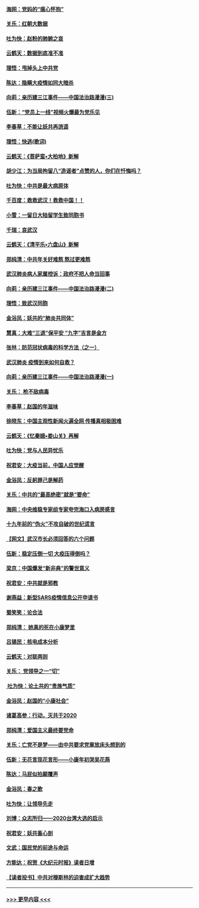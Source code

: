 #### [海网：党妈的“瘟心怀抱”](../pages/nsc993/n11840740.md?t=02040455) 
#### [关乐：红朝大数据](../pages/nsc993/n11840675.md?t=02040455) 
#### [吐为快：赵粉的肺腑之哀](../pages/nsc993/n11840618.md?t=02040455) 
#### [云鹤天：数据到底准不准](../pages/nsc993/n11840325.md?t=02040455) 
#### [理悟：甩掉头上中共党](../pages/nsc993/n11838826.md?t=02040455) 
#### [陈达：隐瞒大疫情如同大暗杀](../pages/nsc993/n11838771.md?t=02040455) 
#### [向莉：亲历建三江事件——中国法治路漫漫(三)](../pages/nsc993/n11831825.md?t=02040455) 
#### [伍新：“党员上一线”视频火爆最为党乐见](../pages/nsc993/n11838200.md?t=02040455) 
#### [李春草：不能让妖共再逍遥](../pages/nsc993/n11838102.md?t=02040455) 
#### [理悟：快逃(歌词)](../pages/nsc993/n11838083.md?t=02040455) 
#### [云鹤天：《菩萨蛮▪大柏地》新解](../pages/nsc993/n11838059.md?t=02040455) 
#### [胡少江：为当局拘留八“造谣者”点赞的人，你们在忏悔吗？](../pages/nsc993/n11836801.md?t=02040455) 
#### [吐为快：中共是最大病原体](../pages/nsc993/n11836748.md?t=02040455) 
#### [千百度：救救武汉！救救中国！！](../pages/nsc993/n11836145.md?t=02040455) 
#### [小雪：一留日大陆留学生致同胞书](../pages/nsc993/n11834624.md?t=02040455) 
#### [千瑞：哀武汉](../pages/nsc993/n11833647.md?t=02040455) 
#### [云鹤天：《清平乐▪六盘山》新解](../pages/nsc993/n11833611.md?t=02040455) 
#### [郑纯清：中共年关好难熬 熬过更难熬](../pages/nsc993/n11833489.md?t=02040455) 
#### [武汉肺炎病人家属控诉：政府不把人命当回事](../pages/nsc993/n11833205.md?t=02040455) 
#### [向莉：亲历建三江事件——中国法治路漫漫(二)](../pages/nsc993/n11829102.md?t=02040455) 
#### [理悟：致武汉同胞](../pages/nsc993/n11831522.md?t=02040455) 
#### [金浴凤：妖共的“肺炎共同体”](../pages/nsc993/n11829448.md?t=02040455) 
#### [慧真：大难“三退”保平安 “九字”吉言是金方](../pages/nsc993/n11829501.md?t=02040455) 
#### [张林：防范冠状病毒的科学方法（之一）](../pages/nsc993/n11828618.md?t=02040455) 
#### [武汉肺炎 疫情到来如何自救？](../pages/nsc993/n11827632.md?t=02040455) 
#### [向莉：亲历建三江事件——中国法治路漫漫(一)](../pages/nsc993/n11827190.md?t=02040455) 
#### [关乐： 枪不敌病毒](../pages/nsc993/n11826746.md?t=02040455) 
#### [李春草：赵国的年滋味](../pages/nsc993/n11826321.md?t=02040455) 
#### [徐晓东：中国主观性新闻火遍全网 传播真相极困难](../pages/nsc993/n11826508.md?t=02040455) 
#### [云鹤天：《忆秦娥▪娄山关》再解](../pages/nsc993/n11824682.md?t=02040455) 
#### [吐为快：党与人民异忧乐](../pages/nsc993/n11824660.md?t=02040455) 
#### [祝君安：大疫当前，中国人应觉醒](../pages/nsc993/n11821946.md?t=02040455) 
#### [金浴凤：反躬罪己是解药](../pages/nsc993/n11820280.md?t=02040455) 
#### [关乐：中共的“最高绝密”就是“要命”](../pages/nsc993/n11816946.md?t=02040455) 
#### [海网：中央维稳专家组专家夸完海口入病房感言](../pages/nsc993/n11815138.md?t=02040455) 
#### [十九年前的“伪火”不攻自破的世纪谎言](../pages/nsc993/n11813238.md?t=02040455) 
#### [【网文】武汉市长必须回答的六个问题](../pages/nsc993/n11813848.md?t=02040455) 
#### [伍新：稳定压倒一切 大疫压得倒吗？](../pages/nsc993/n11812634.md?t=02040455) 
#### [梁京：中国爆发“新非典”的警世意义](../pages/nsc993/n11812554.md?t=02040455) 
#### [祝君安：中共就是邪教](../pages/nsc993/n11812431.md?t=02040455) 
#### [谢燕益：新型SARS疫情信息公开申请书](../pages/nsc993/n11808840.md?t=02040455) 
#### [蜀笑笑：论合法](../pages/nsc993/n11808064.md?t=02040455) 
#### [郑纯清： 她真的死在小康梦里](../pages/nsc993/n11806623.md?t=02040455) 
#### [吕锡民：核电成本分析](../pages/nsc993/n11806284.md?t=02040455) 
#### [云鹤天：对联两则](../pages/nsc993/n11805957.md?t=02040455) 
#### [关乐： 党领导之一“切”](../pages/nsc993/n11804505.md?t=02040455) 
#### [ 吐为快：论土共的“贵族气质”](../pages/nsc993/n11804490.md?t=02040455) 
#### [金浴凤：赵国的“小康社会”](../pages/nsc993/n11804452.md?t=02040455) 
#### [诸葛高参：行动，灭共于2020](../pages/nsc993/n11804120.md?t=02040455) 
#### [郑纯清：爱国主义最终要党命](../pages/nsc993/n11802197.md?t=02040455) 
#### [关乐：亡党不是梦——由中共要求党章放床头想到的](../pages/nsc993/n11802156.md?t=02040455) 
#### [伍新：无花言现花言形——小康年初哭吴花燕](../pages/nsc993/n11800044.md?t=02040455) 
#### [陈达：马屁似拍颠覆声](../pages/nsc993/n11800010.md?t=02040455) 
#### [金浴凤：春之歌](../pages/nsc993/n11797687.md?t=02040455) 
#### [吐为快：让领导先走](../pages/nsc993/n11797512.md?t=02040455) 
#### [刘博：众志所归——2020台湾大选的启示](../pages/nsc993/n11796878.md?t=02040455) 
#### [祝君安：妖共畜心剖](../pages/nsc993/n11794273.md?t=02040455) 
#### [文武：国民党的前途与命运](../pages/nsc993/n11794198.md?t=02040455) 
#### [方能达：祝贺《大纪元时报》读者日增](../pages/nsc993/n11793807.md?t=02040455) 
#### [【读者投书】中共对穆斯林的迫害成扩大趋势](../pages/nsc993/n11791371.md?t=02040455) 

----
#### [ >>> 更早内容 <<< ](../indexes/nsc993-earlier.md)
